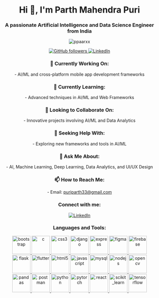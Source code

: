 <h1 align="center">Hi 👋, I'm Parth Mahendra Puri</h1>
<h3 align="center">A passionate Artificial Intelligence and Data Science Engineer from India</h3>

<p align="center">
  <img src="https://komarev.com/ghpvc/?username=ppaarxx&label=Profile%20views&color=0e75b6&style=flat" alt="ppaarxx" />
</p>

<p align="center">
  <a href="https://github.com/ppaarxx">
    <img src="https://img.shields.io/github/followers/ppaarxx?label=Follow&style=social" alt="GitHub followers" />
  </a>
  <a href="https://www.linkedin.com/in/parth-mahendra-puri/">
    <img src="https://img.shields.io/badge/LinkedIn-%40parth--mahendra--puri-blue?style=flat&logo=linkedin" alt="LinkedIn" />
  </a>
</p>

<h3 align="center">🔭 Currently Working On:</h3>
<p align="center"> 
  - AI/ML and cross-platform mobile app development frameworks
</p>

<h3 align="center">🌱 Currently Learning:</h3>
<p align="center"> 
  - Advanced techniques in AI/ML and Web Frameworks
</p>

<h3 align="center">👯 Looking to Collaborate On:</h3>
<p align="center"> 
  - Innovative projects involving AI/ML and Data Analytics
</p>

<h3 align="center">🤝 Seeking Help With:</h3>
<p align="center"> 
  - Exploring new frameworks and tools in AI/ML
</p>

<h3 align="center">💬 Ask Me About:</h3>
<p align="center"> 
  - AI, Machine Learning, Deep Learning, Data Analytics, and UI/UX Design
</p>

<h3 align="center">📫 How to Reach Me:</h3>
<p align="center"> 
  - Email: <a href="mailto:puriparth33@gmail.com">puriparth33@gmail.com</a>
</p>

<h3 align="center">Connect with me:</h3>
<p align="center">
  <a href="https://linkedin.com/in/parth-mahendra-puri" target="_blank">
    <img align="center" src="https://img.shields.io/badge/LinkedIn-%40parth--mahendra--puri-blue?style=flat&logo=linkedin" alt="LinkedIn" />
  </a>
</p>

<h3 align="center">Languages and Tools:</h3>
<p align="center">
  <a href="https://getbootstrap.com" target="_blank" rel="noreferrer">
    <img src="https://img.shields.io/badge/Bootstrap-563D7C?style=flat&logo=bootstrap&logoColor=white" alt="bootstrap" width="60" height="60"/>
  </a>
  <a href="https://www.cprogramming.com/" target="_blank" rel="noreferrer">
    <img src="https://img.shields.io/badge/C-00599C?style=flat&logo=c&logoColor=white" alt="c" width="60" height="60"/>
  </a>
  <a href="https://www.w3schools.com/css/" target="_blank" rel="noreferrer">
    <img src="https://img.shields.io/badge/CSS3-1572B6?style=flat&logo=css3&logoColor=white" alt="css3" width="60" height="60"/>
  </a>
  <a href="https://www.djangoproject.com/" target="_blank" rel="noreferrer">
    <img src="https://img.shields.io/badge/Django-092E20?style=flat&logo=django&logoColor=white" alt="django" width="60" height="60"/>
  </a>
  <a href="https://expressjs.com" target="_blank" rel="noreferrer">
    <img src="https://img.shields.io/badge/Express.js-000000?style=flat&logo=express&logoColor=white" alt="express" width="60" height="60"/>
  </a>
  <a href="https://www.figma.com/" target="_blank" rel="noreferrer">
    <img src="https://img.shields.io/badge/Figma-F24E1E?style=flat&logo=figma&logoColor=white" alt="figma" width="60" height="60"/>
  </a>
  <a href="https://firebase.google.com/" target="_blank" rel="noreferrer">
    <img src="https://img.shields.io/badge/Firebase-FFCA28?style=flat&logo=firebase&logoColor=black" alt="firebase" width="60" height="60"/>
  </a>
  <a href="https://flask.palletsprojects.com/" target="_blank" rel="noreferrer">
    <img src="https://img.shields.io/badge/Flask-000000?style=flat&logo=flask&logoColor=white" alt="flask" width="60" height="60"/>
  </a>
  <a href="https://flutter.dev" target="_blank" rel="noreferrer">
    <img src="https://img.shields.io/badge/Flutter-02569B?style=flat&logo=flutter&logoColor=white" alt="flutter" width="60" height="60"/>
  </a>
  <a href="https://www.w3.org/html/" target="_blank" rel="noreferrer">
    <img src="https://img.shields.io/badge/HTML5-E34F26?style=flat&logo=html5&logoColor=white" alt="html5" width="60" height="60"/>
  </a>
  <a href="https://developer.mozilla.org/en-US/docs/Web/JavaScript" target="_blank" rel="noreferrer">
    <img src="https://img.shields.io/badge/JavaScript-F7DF1E?style=flat&logo=javascript&logoColor=black" alt="javascript" width="60" height="60"/>
  </a>
  <a href="https://www.mysql.com/" target="_blank" rel="noreferrer">
    <img src="https://img.shields.io/badge/MySQL-00758F?style=flat&logo=mysql&logoColor=white" alt="mysql" width="60" height="60"/>
  </a>
  <a href="https://nodejs.org" target="_blank" rel="noreferrer">
    <img src="https://img.shields.io/badge/Node.js-339933?style=flat&logo=node.js&logoColor=white" alt="nodejs" width="60" height="60"/>
  </a>
  <a href="https://opencv.org/" target="_blank" rel="noreferrer">
    <img src="https://img.shields.io/badge/OpenCV-5C3EE8?style=flat&logo=opencv&logoColor=white" alt="opencv" width="60" height="60"/>
  </a>
  <a href="https://pandas.pydata.org/" target="_blank" rel="noreferrer">
    <img src="https://img.shields.io/badge/Pandas-150458?style=flat&logo=pandas&logoColor=white" alt="pandas" width="60" height="60"/>
  </a>
  <a href="https://postman.com" target="_blank" rel="noreferrer">
    <img src="https://img.shields.io/badge/Postman-FF6C37?style=flat&logo=postman&logoColor=white" alt="postman" width="60" height="60"/>
  </a>
  <a href="https://www.python.org" target="_blank" rel="noreferrer">
    <img src="https://img.shields.io/badge/Python-3776AB?style=flat&logo=python&logoColor=white" alt="python" width="60" height="60"/>
  </a>
  <a href="https://pytorch.org/" target="_blank" rel="noreferrer">
    <img src="https://img.shields.io/badge/PyTorch-EE4C2C?style=flat&logo=pytorch&logoColor=white" alt="pytorch" width="60" height="60"/>
  </a>
  <a href="https://reactjs.org/" target="_blank" rel="noreferrer">
    <img src="https://img.shields.io/badge/React-61DAFB?style=flat&logo=react&logoColor=black" alt="react" width="60" height="60"/>
  </a>
  <a href="https://scikit-learn.org/" target="_blank" rel="noreferrer">
    <img src="https://img.shields.io/badge/scikit--learn-F7931E?style=flat&logo=scikit-learn&logoColor=white" alt="scikit_learn" width="60" height="60"/>
  </a>
  <a href="https://www.tensorflow.org" target="_blank" rel="noreferrer">
    <img src="https://img.shields.io/badge/TensorFlow-FF6F00?style=flat&logo=tensorflow&logoColor=white" alt="tensorflow" width="60" height="60"/>
  </a>
</p>
